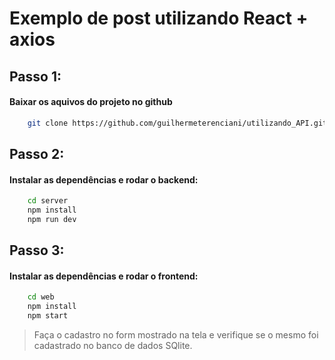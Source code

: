 # Exemplo de post utilizando React + axios

## Passo 1: 
#### Baixar os aquivos do projeto no github

```bash
    git clone https://github.com/guilhermeterenciani/utilizando_API.git
```

## Passo 2: 
#### Instalar as dependências e rodar o backend:

```bash
    cd server
    npm install
    npm run dev
```

## Passo 3: 
#### Instalar as dependências e rodar o frontend:

```bash
    cd web
    npm install
    npm start
```

> Faça o cadastro no form mostrado na tela e verifique se o mesmo foi cadastrado no banco de dados SQlite.